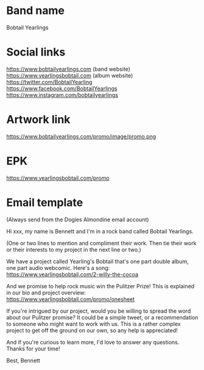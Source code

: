 # Band name
Bobtail Yearlings

# Social links
https://www.bobtailyearlings.com (band website)
https://www.yearlingsbobtail.com (album website)
https://twitter.com/BobtailYearling
https://www.facebook.com/BobtailYearlings
https://www.instagram.com/bobtailyearlings

# Artwork link
https://www.bobtailyearlings.com/promo/image/promo.png

# EPK
https://www.yearlingsbobtail.com/promo

# Email template
(Always send from the Dogies Almondine email account)

Hi xxx, my name is Bennett and I'm in a rock band called Bobtail Yearlings.

(One or two lines to mention and compliment their work. Then tie their work or their interests to my project in the next line or two.)

We have a project called Yearling's Bobtail that's one part double album, one part audio webcomic. Here's a song:
https://www.yearlingsbobtail.com/2-willy-the-cocoa

And we promise to help rock music win the Pulitzer Prize! This is explained in our bio and project overview:
https://www.yearlingsbobtail.com/promo/onesheet

If you're intrigued by our project, would you be willing to spread the word about our Pulitzer promise? It could be a simple tweet, or a recommendation to someone who might want to work with us. This is a rather complex project to get off the ground on our own, so any help is appreciated!

And if you're curious to learn more, I'd love to answer any questions. Thanks for your time!

Best,
Bennett